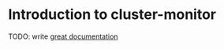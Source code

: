 # Introduction to cluster-monitor

TODO: write [great documentation](http://jacobian.org/writing/great-documentation/what-to-write/)
